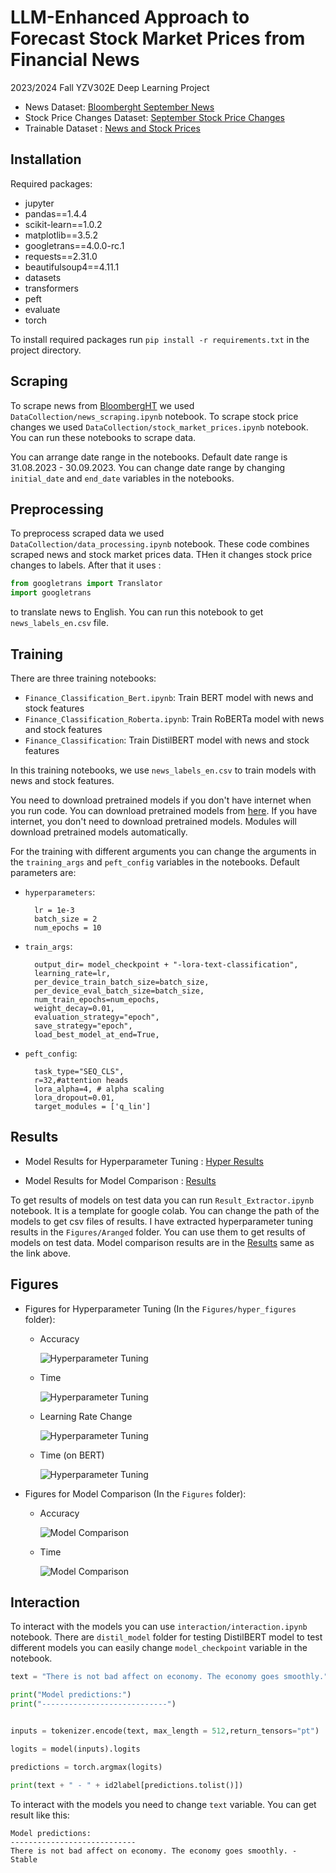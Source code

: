 # LLM-Enhanced Approach to Forecast Stock Market Prices from Financial News
2023/2024 Fall YZV302E Deep Learning Project

* News Dataset: [Bloomberght September News](https://drive.google.com/file/d/1mJg4o7veZBX1ZJqGRz4IrLUMOHtTEaHc/view?usp=share_link)
* Stock Price Changes Dataset: [September Stock Price Changes](https://drive.google.com/file/d/1qqQ7saPBtYCXvGTQC2ajNYBlogbG34lf/view?usp=share_link)
* Trainable Dataset : [News and Stock Prices](https://drive.google.com/file/d/1qqQ7saPBtYCXvGTQC2ajNYBlogbG34lf/view?usp=share_link)

## Installation
Required packages:
- jupyter
- pandas==1.4.4
- scikit-learn==1.0.2
- matplotlib==3.5.2
- googletrans==4.0.0-rc.1
- requests==2.31.0
- beautifulsoup4==4.11.1
- datasets
- transformers
- peft
- evaluate
- torch

To install required packages run `pip install -r requirements.txt` in the project directory.

## Scraping
To scrape news from [BloombergHT](https://www.bloomberght.com) we used `DataCollection/news_scraping.ipynb` notebook. To scrape stock price changes we used `DataCollection/stock_market_prices.ipynb` notebook. You can run these notebooks to scrape data. 

You can arrange date range in the notebooks. Default date range is 31.08.2023 - 30.09.2023. You can change date range by changing `initial_date` and `end_date` variables in the notebooks.

## Preprocessing

To preprocess scraped data we used `DataCollection/data_processing.ipynb` notebook. These code combines scraped news and stock market prices data. THen it changes stock price changes to labels. After that it uses : 
```python
from googletrans import Translator 
import googletrans
```
to translate news to English. You can run this notebook to get `news_labels_en.csv` file.

## Training 

There are three training notebooks:
- `Finance_Classification_Bert.ipynb`: Train BERT model with news and stock features
- `Finance_Classification_Roberta.ipynb`: Train RoBERTa model with news and stock features
- `Finance_Classification`: Train DistilBERT model with news and stock features

In this training notebooks, we use `news_labels_en.csv` to train models with news and stock features. 

You need to download pretrained models if you don't have internet when you run code. You can download pretrained models from [here](https://huggingface.co/models). If you have internet, you don't need to download pretrained models. Modules will download pretrained models automatically. 

For the training with different arguments you can change the arguments in the `training_args` and `peft_config` variables in the notebooks. Default parameters are:

- `hyperparameters`:

        lr = 1e-3
        batch_size = 2
        num_epochs = 10

- `train_args`:

        output_dir= model_checkpoint + "-lora-text-classification",
        learning_rate=lr,
        per_device_train_batch_size=batch_size,
        per_device_eval_batch_size=batch_size,
        num_train_epochs=num_epochs,
        weight_decay=0.01,
        evaluation_strategy="epoch",
        save_strategy="epoch",
        load_best_model_at_end=True,
    

- `peft_config`:

        task_type="SEQ_CLS",
        r=32,#attention heads
        lora_alpha=4, # alpha scaling
        lora_dropout=0.01,
        target_modules = ['q_lin']

## Results

* Model Results for Hyperparameter Tuning : [Hyper Results](https://drive.google.com/drive/folders/1nXzR6_V4BE6VKsQLvhCzrsFLOlGUOH5d?usp=drive_link)

* Model Results for Model Comparison : [Results](https://drive.google.com/drive/folders/1u2LoNCpA9Lj2NOfbquRah2txCiwIz9se?usp=drive_link)

To get results of models on test data you can run `Result_Extractor.ipynb` notebook. It is a template for google colab. You can change the path of the models to get csv files of results. I have extracted hyperparameter tuning results in the `Figures/Aranged` folder. You can use them to get results of models on test data.
Model comparison results are in the [Results](https://drive.google.com/drive/folders/1u2LoNCpA9Lj2NOfbquRah2txCiwIz9se?usp=drive_link) same as the link above.

## Figures

* Figures for Hyperparameter Tuning (In the `Figures/hyper_figures` folder):
    - Accuracy

        ![Hyperparameter Tuning](Figures/hyper_figures/ASTOR_Head_Accuracy.png)

    - Time 

        ![Hyperparameter Tuning](Figures/hyper_figures/ASTOR_Head_Time.png)

    - Learning Rate Change

        ![Hyperparameter Tuning](Figures/hyper_figures/ASTOR_Learning_Accuracy.png)

    - Time (on BERT)

        ![Hyperparameter Tuning](Figures/hyper_figures/Bert_LoRA_Time.png)

* Figures for Model Comparison (In the `Figures` folder):
    - Accuracy

        ![Model Comparison](Figures/Model_comparison.png)

    - Time 

        ![Model Comparison](Figures/Model_comparison_time.png)

## Interaction 

To interact with the models you can use `interaction/interaction.ipynb` notebook. 
There are `distil_model` folder for testing DistilBERT model to test different models you can easily change `model_checkpoint` variable in the notebook.

```python
text = "There is not bad affect on economy. The economy goes smoothly."

print("Model predictions:")
print("----------------------------")


inputs = tokenizer.encode(text, max_length = 512,return_tensors="pt")

logits = model(inputs).logits

predictions = torch.argmax(logits)

print(text + " - " + id2label[predictions.tolist()])  
```
To interact with the models you need to change `text` variable. You can get result like this:

```
Model predictions:
----------------------------
There is not bad affect on economy. The economy goes smoothly. - Stable
```










